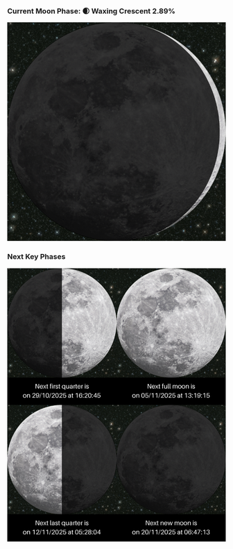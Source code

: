 ### Current Moon Phase: 🌒 Waxing Crescent 2.89%
![Moon Phase](moonphase.png)
### Next Key Phases
![Gallery](gallery.png)